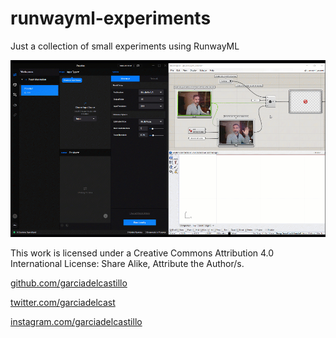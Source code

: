 # runwayml-experiments
Just a collection of small experiments using RunwayML

![](./2020.03.17_GH-Runway-PoseNET/2020.03.17_gh_runway_posenet.gif)

This work is licensed under a Creative Commons Attribution 4.0 International License: Share Alike, Attribute the Author/s.

[github.com/garciadelcastillo](https://github.com/garciadelcastillo)

[twitter.com/garciadelcast](https://twitter.com/garciadelcast)

[instagram.com/garciadelcastillo](https://www.instagram.com/garciadelcastillo/)